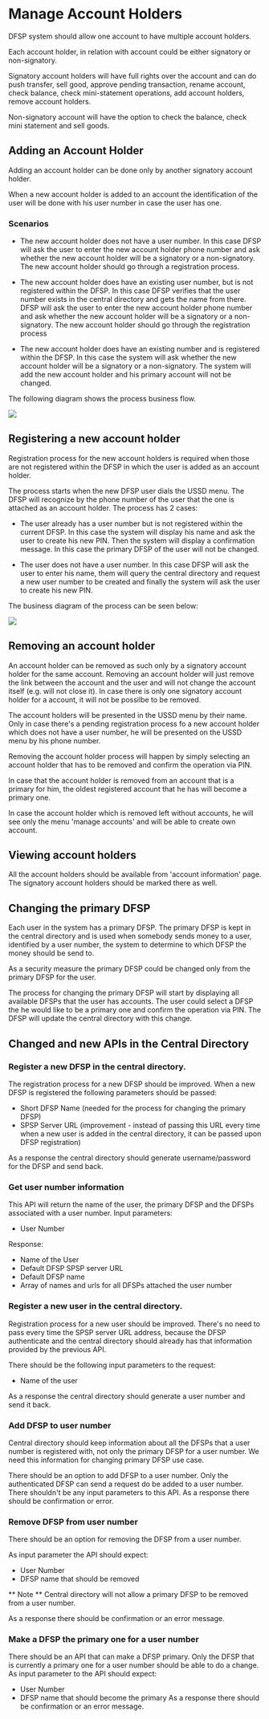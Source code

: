
# Manage Account Holders

DFSP system should allow one account to have multiple account holders.

Each account holder, in relation with account could be
either signatory or non-signatory.

Signatory account holders will have full rights over the account and can do push transfer, sell good, approve pending transaction, rename account, check balance, check mini-statement operations, add account holders, remove account holders.

Non-signatory account will have the option to check the balance, check mini statement and sell goods.


## Adding an Account Holder

Adding an account holder can be done only by another signatory account holder.

When a new account holder is added to an account the identification of the user will be done with his user number in case the user has one.

### Scenarios

- The new account holder does not have a user number. In this case DFSP will ask the user to enter the new account holder phone number and ask whether the new account holder will be a signatory or a non-signatory. The new account holder should go through a registration process.

- The new account holder does have an existing user number, but is not registered within the DFSP. In this case DFSP verifies that the user number exists in the central directory and gets the name from there. DFSP will ask the user to enter the new account holder phone number and ask whether the new account holder will be a signatory or a non-signatory. The new account holder should go through the registration process

- The new account holder does have an existing number and is registered within the DFSP. In this case the system will ask whether the new account holder will be a signatory or a non-signatory. The system will add the new account holder and his primary account will not be changed.


The following diagram shows the process business flow.

![](./AddAccountHolder.jpg)


## Registering a new account holder

Registration process for the new account holders is required when those are not registered within the DFSP in which the user is added as an account holder.

The process starts when the new DFSP user dials the USSD menu. The DFSP will recognize by the phone number of the user that the one is attached as an account holder. The process has 2 cases:

- The user already has a user number but is not registered within the current DFSP. In this case the system will display his name and ask the user to create his new PIN. Then the system will display a confirmation message. In this case the primary DFSP of the user will not be changed.


- The user does not have a user number. In this case DFSP will ask the user to enter his name, them will query the central directory and request a new user number to be created and finally the system will ask the user to create his new PIN.


The business diagram of the process can be seen below:


![](./RegisterNewAccountHolder.jpg)



## Removing an account holder

An account holder can be removed as such only by a signatory account holder for the same account.
Removing an account holder will just remove the link between the account and the user and will not change the account itself (e.g. will not close it).
In case there is only one signatory account holder for a account, it will not be possilbe to be removed.

The account holders will be presented in the USSD menu by their name. Only in case there's a pending registration process fo a new account holder which does not have a user number, he will be presented on the USSD menu by his phone number.

Removing the account holder process will happen by simply selecting an account holder that has to be removed and confirm the operation via PIN.

In case that the account holder is removed from an account that is a primary for him, the oldest registered account that he has will become a primary one.

In case the account holder which is removed left without accounts, he will see only the menu 'manage accounts' and will be able to create own account.

## Viewing account holders

All the account holders should be available from 'account information' page. The signatory account holders should be marked there as well.

## Changing the primary DFSP

Each user in the system has a primary DFSP. The primary DFSP is kept in the central directory and is used when somebody sends money to a user, identified by a user number, the system to determine to which DFSP the money should be send to.

As a security measure the primary DFSP could be changed only from the primary DFSP for the user.

The process for changing the primary DFSP will start by displaying all available DFSPs that the user has accounts. The user could select a DFSP the he would like to be a primary one and confirm the operation via PIN. The DFSP will update the central directory with this change.


## Changed and new APIs in the Central Directory


### Register a new DFSP in the central directory.

The registration process for a new DFSP should be improved. When a new DFSP is registered the following parameters should be passed:

- Short DFSP Name (needed for the process for changing the primary DFSP)
- SPSP Server URL (improvement - instead of passing this URL every time when a new user is added in the central directory, it can be passed upon DFSP registration)


As a response the central directory should generate username/password for the DFSP and send back.

### Get user number information

This API will return the name of the user, the primary DFSP and the DFSPs associated with a user number.
Input parameters:

- User Number

Response:

- Name of the User
- Default DFSP SPSP server URL
- Default DFSP name
- Array of names and urls for all DFSPs attached the user number  

### Register a new user in the central directory.

Registration process for a new user should be improved. There's no need to pass every time the SPSP server URL address, because the DFSP authenticate and the central directory should already has that information provided by the previous API.

There should be the following input parameters to the request:

- Name of the user

As a response the central directory should generate a user number and send it back.

### Add DFSP to user number

Central directory should keep information about all the DFSPs that a user number is registered with, not only the primary DFSP for a user number. We need this information for changing primary DFSP use case.


There should be an option to add DFSP to a user number. Only the authenticated DFSP can send a request do be added to a user number.
There shouldn't be any input parameters to this API. As a response there should be confirmation or error.

### Remove DFSP from user number

There should be an option for removing the DFSP from a user number.

As input parameter the API should expect:

- User Number
- DFSP name that should be removed

** Note ** Central directory will not allow a primary DFSP to be removed from a user number.

As a response there should be confirmation or an error message.

### Make a DFSP the primary one for a user number

There should be an API that can make a DFSP primary. Only the DFSP that is currently a primary one for a user number should be able to do a change.
As input parameter to the API should expect:

- User Number
- DFSP name that should become the primary
As a response there should be confirmation or an error message.

